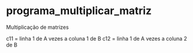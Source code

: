 # programa_multiplicar_matriz

Multiplicação de matrizes

c11 = linha 1 de A vezes a coluna 1 de B
c12 = linha 1 de A vezes a coluna 2 de B
